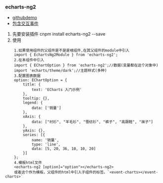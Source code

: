 ### echarts-ng2
- [githubdemo](https://github.com/zlyzly/echarts-ng2)
- [包含交互事件](https://github.com/xieziyu/ngx-echarts)
1. 先要安装插件  cnpm install echarts-ng2 --save
2. 使用
```
    1.如果使用组件的父组件是不是是根组件,在其父组件的module中引入
    import { EchartsNg2Module } from 'echarts-ng2';
    2.在本组件中引入
    import { EChartOption } from 'echarts-ng2';//数据(变量都在这个对象中)
    import 'echarts/theme/dark';//主题样式(多种)
    3.配置图表数据 
    option: EChartOption = {
        title: {
            text: 'ECharts 入门示例'
        },
        tooltip: {},
        legend: {
            data: ['销量']
        },
        xAxis: {
            data: ["衬衫", "羊毛衫", "雪纺衫", "裤子", "高跟鞋", "袜子"]
        },
        yAxis: {},
        series: [{
            name: '销量',
            type: 'line',
            data: [5, 20, 36, 10, 10, 20]
        }]
    };
    4.模板html文件
    <echarts-ng2 [option]="option"></echarts-ng2> 
    或者这个作为模板，父组件的html中引入子组件的标签。`<event-charts></event-charts>`
```